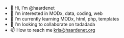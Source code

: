 - 👋 Hi, I’m @haardenet
- 👀 I’m interested in MODx, data, coding, web
- 🌱 I’m currently learning MODx, html, php, templates
- 💞️ I’m looking to collaborate on tadadada
- 📫 How to reach me kris@haardenet.org

<!---
haardenet/haardenet is a ✨ special ✨ repository because its `README.md` (this file) appears on your GitHub profile.
You can click the Preview link to take a look at your changes.
--->
